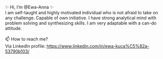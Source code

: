 ✨ Hi, I’m @Ewa-Anna ✨
<br>
I am self-taught and highly motivated individual who is not afraid to take on any challenge. Capable of own initiative. I have strong analytical mind with problem solving and synthesizing skills. I am very adaptable with a can-do attitude.
<br>
<br>
📫 How to reach me? 
<br>
Via LinkedIn profile: https://www.linkedin.com/in/ewa-kuca%C5%82a-53790b103/  
